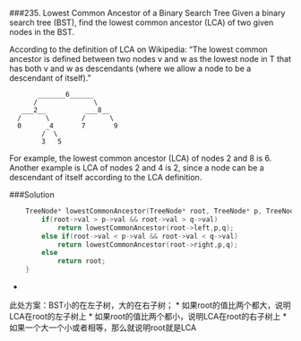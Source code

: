 ###235. Lowest Common Ancestor of a Binary Search Tree
Given a binary search tree (BST), find the lowest common ancestor (LCA) of two given nodes in the BST.

According to the definition of LCA on Wikipedia: “The lowest common ancestor is defined between two nodes v and w as the lowest node in T that has both v and w as descendants (where we allow a node to be a descendant of itself).”

 ``` 
        _______6______
       /              \
    ___2__          ___8__
   /      \        /      \
   0      _4       7       9
         /  \
         3   5
```

For example, the lowest common ancestor (LCA) of nodes 2 and 8 is 6. Another example is LCA of nodes 2 and 4 is 2, since a node can be a descendant of itself according to the LCA definition.

###Solution
```C++ 
    TreeNode* lowestCommonAncestor(TreeNode* root, TreeNode* p, TreeNode* q) {
        if(root->val > p->val && root->val > q->val)
            return lowestCommonAncestor(root->left,p,q);
        else if(root->val < p->val && root->val < q->val)
            return lowestCommonAncestor(root->right,p,q);
        else 
            return root;
    }
```
* 
此处方案：BST小的在左子树，大的在右子树；
    * 
如果root的值比两个都大，说明LCA在root的左子树上
    * 
如果root的值比两个都小，说明LCA在root的右子树上
    * 
如果一个大一个小或者相等，那么就说明root就是LCA